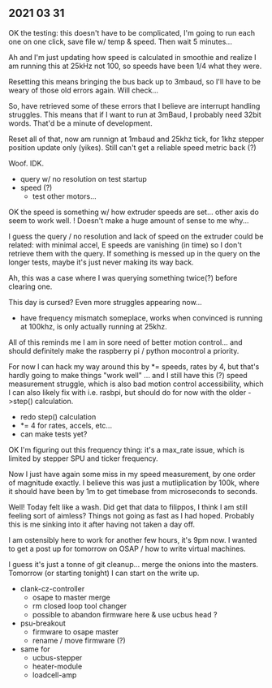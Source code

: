 ## 2021 03 31 

OK the testing: this doesn't have to be complicated, I'm going to run each one on one click, save file w/ temp & speed. Then wait 5 minutes... 

Ah and I'm just updating how speed is calculated in smoothie and realize I am running this at 25kHz not 100, so speeds have been 1/4 what they were. 

Resetting this means bringing the bus back up to 3mbaud, so I'll have to be weary of those old errors again. Will check... 

So, have retrieved some of these errors that I believe are interrupt handling struggles. This means that if I want to run at 3mBaud, I probably need 32bit words. That'd be a minute of development. 

Reset all of that, now am runnign at 1mbaud and 25khz tick, for 1khz stepper position update only (yikes). Still can't get a reliable speed metric back (?) 

Woof. IDK. 

- query w/ no resolution on test startup 
- speed (?) 
    - test other motors... 

OK the speed is something w/ how extruder speeds are set... other axis do seem to work well. ! Doesn't make a huge amount of sense to me why... 

I guess the query / no resolution and lack of speed on the extruder could be related: with minimal accel, E speeds are vanishing (in time) so I don't retrieve them with the query. If something is messed up in the query on the longer tests, maybe it's just never making its way back. 

Ah, this was a case where I was querying something twice(?) before clearing one. 

This day is cursed? Even more struggles appearing now... 

- have frequency mismatch someplace, works when convinced is running at 100khz, is only actually running at 25khz. 

All of this reminds me I am in sore need of better motion control... and should definitely make the raspberry pi / python mocontrol a priority. 

For now I can hack my way around this by *= speeds, rates by 4, but that's hardly going to make things "work well" ... and I still have this (?) speed measurement struggle, which is also bad motion control accessibility, which I can also likely fix with i.e. rasbpi, but should do for now with the older ->step() calculation. 

- redo step() calculation 
- *= 4 for rates, accels, etc... 
- can make tests yet? 

OK I'm figuring out this frequency thing: it's a max_rate issue, which is limited by stepper SPU and ticker frequency. 

Now I just have again some miss in my speed measurement, by one order of magnitude exactly. I believe this was just a mutliplication by 100k, where it should have been by 1m to get timebase from microseconds to seconds. 

Well! Today felt like a wash. Did get that data to filippos, I think I am still feeling sort of aimless? Things not going as fast as I had hoped. Probably this is me sinking into it after having not taken a day off. 

I am ostensibly here to work for another few hours, it's 9pm now. I wanted to get a post up for tomorrow on OSAP / how to write virtual machines. 

I guess it's just a tonne of git cleanup... merge the onions into the masters. Tomorrow (or starting tonight) I can start on the write up. 

- clank-cz-controller
    - osape to master merge
    - rm closed loop tool changer 
    - possible to abandon firmware here & use ucbus head ? 
- psu-breakout 
    - firmware to osape master 
    - rename / move firmware (?) 
- same for
    - ucbus-stepper
    - heater-module
    - loadcell-amp 